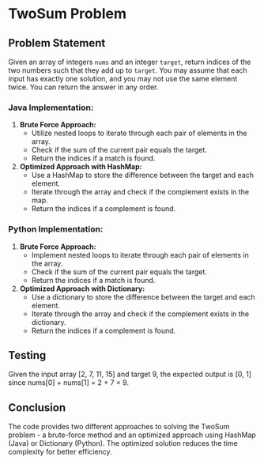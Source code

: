 # TwoSum Problem
## Problem Statement

Given an array of integers `nums` and an integer `target`, return indices of the two numbers such that they add up to `target`. You may assume that each input has exactly one solution, and you may not use the same element twice. You can return the answer in any order.

### Java Implementation:
1. **Brute Force Approach:**
   - Utilize nested loops to iterate through each pair of elements in the array.
   - Check if the sum of the current pair equals the target.
   - Return the indices if a match is found.
2. **Optimized Approach with HashMap:**
   - Use a HashMap to store the difference between the target and each element.
   - Iterate through the array and check if the complement exists in the map.
   - Return the indices if a complement is found.

### Python Implementation:
1. **Brute Force Approach:**
   - Implement nested loops to iterate through each pair of elements in the array.
   - Check if the sum of the current pair equals the target.
   - Return the indices if a match is found.
2. **Optimized Approach with Dictionary:**
   - Use a dictionary to store the difference between the target and each element.
   - Iterate through the array and check if the complement exists in the dictionary.
   - Return the indices if a complement is found.

## Testing 
Given the input array [2, 7, 11, 15] and target 9, the expected output is [0, 1] since nums[0] + nums[1] = 2 + 7 = 9.

## Conclusion 
The code provides two different approaches to solving the TwoSum problem - a brute-force method and an optimized approach using HashMap (Java) or Dictionary (Python). The optimized solution reduces the time complexity for better efficiency.
